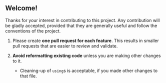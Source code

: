 
## Welcome!

Thanks for your interest in contributing to this project. Any contribution will
be gladly accepted, provided that they are generally useful and follow the
conventions of the project.

1. Please create **one pull request for each feature**. This results in smaller pull requests that are easier to review and validate.

1. **Avoid reformatting existing code** unless you are making other changes to it.  
   - Cleaning-up of `using`s is acceptable, if you made other changes to that file.